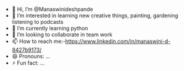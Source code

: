 - 👋 Hi, I’m @Manaswinideshpande
- 👀 I’m interested in learning new creative things, painting, gardening listening to podcasts
- 🌱 I’m currently learning  python 
- 💞️ I’m looking to collaborate in team work 
- 📫 How to reach me:-https://www.linkedin.com/in/manaswini-d-8427b9173/ 
- 😄 Pronouns: ...
- ⚡ Fun fact: ...

<!---
Manaswinideshpande/Manaswinideshpande is a ✨ special ✨ repository because its `README.md` (this file) appears on your GitHub profile.
You can click the Preview link to take a look at your changes.
--->
